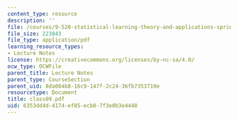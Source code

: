 ```yaml
---
content_type: resource
description: ''
file: /courses/9-520-statistical-learning-theory-and-applications-spring-2006/6353dd4d4174ef85ecb87f3e0b3e4448_class09.pdf
file_size: 223843
file_type: application/pdf
learning_resource_types:
- Lecture Notes
license: https://creativecommons.org/licenses/by-nc-sa/4.0/
ocw_type: OCWFile
parent_title: Lecture Notes
parent_type: CourseSection
parent_uid: 8da084b8-16c9-147f-2c24-36fb7353719e
resourcetype: Document
title: class09.pdf
uid: 6353dd4d-4174-ef85-ecb8-7f3e0b3e4448
---
```

